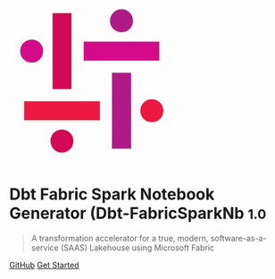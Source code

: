 <!-- _coverpage.md -->

![logo](./assets/insight_logo.png)

# Dbt Fabric Spark Notebook Generator (Dbt-FabricSparkNb <small>1.0</small>

> A transformation accelerator for a true, modern, software-as-a-service (SAAS) Lakehouse using Microsoft Fabric

[GitHub](https://github.com/Insight-Services-APAC/APAC-Capability-DAI-DbtFabricSparkNb)
[Get Started](#dbt-fabric-spark-notebook-generator-dbt-fabricsparknb)
